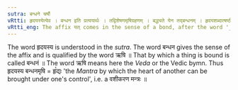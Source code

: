 ```yaml
---
sutra: बन्धने चर्षौ
vRtti: हृदयस्येत्येव । बन्धन इति प्रत्ययार्थः । तद्विशेषणमृषिग्रहणम् । बद्ध्यते येन तद्बन्धनम् । हृदयशब्दात्षष्ठीसमर्थाद्बन्धने ऋषावभिधेये यत् प्रत्ययो भवति ॥
vRtti_eng: The affix यत् comes in the sense of a bond, after the word '_hridaya_', being in the genitive construction, when the word denotes a 'hymn'.
---
```

The word हृदयस्य is understood in the _sutra_. The word बन्धन gives the sense of the affix and is qualified by the word ऋषि ॥ That by which a thing is bound is called बन्धनं ॥ The word ऋषि means here the _Veda_ or the Vedic bymn. Thus हृदयस्य बन्धनमृषि = हृ꣡द्यः 'the _Mantra_ by which the heart of another can be brought under one's control', i.e. a वशीकरण मन्त्रः ॥
